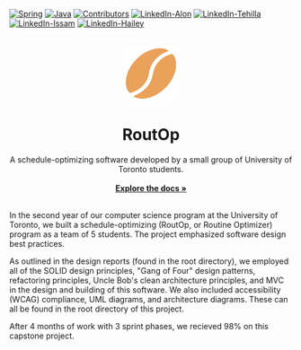 <a name="readme-top"></a>

[![Spring][spring-shield]][spring-url]
[![Java][java-shield]][java-url]
[![Contributors][contributors-shield]][contributors-url]
[![LinkedIn-Alon][linkedin-alon-shield]][linkedin-alon-url]
[![LinkedIn-Tehilla][linkedin-tehilla-shield]][linkedin-tehilla-url]
[![LinkedIn-Issam][linkedin-issam-shield]][linkedin-issam-url]
[![LinkedIn-Hailey][linkedin-hailey-shield]][linkedin-hailey-url]



<br />
<div align="center">
  <a href="https://github.com/laviealon/RoutOp">
    <img src="src/main/front-end/logo.png" alt="Logo" width="100" height="100">
  </a>

  <h1 align="center">RoutOp</h1>

  <p align="center">
    A schedule-optimizing software developed by a small group of University of Toronto students.
    <br />
    <br />
    <a href="https://github.com/laviealon/RoutOp"><strong>Explore the docs »</strong></a>
    <br />
    <br />
  </p>
</div>

In the second year of our computer science program at the University of Toronto, we built a schedule-optimizing (RoutOp, or Routine Optimizer) program as a team of 5 students. The project emphasized software design best practices.

As outlined in the design reports (found in the root directory), we employed all of the SOLID design principles, "Gang of Four" design patterns, refactoring principles, Uncle Bob's clean architecture principles, and MVC in the design and building of this software. We also included accessibility (WCAG) compliance, UML diagrams, and architecture diagrams. These can all be found in the root directory of this project.

After 4 months of work with 3 sprint phases, we recieved 98% on this capstone project.


[contributors-shield]: https://img.shields.io/badge/contributors-5-blue
[contributors-url]: https://github.com/laviealon/RoutOp/graphs/contributors
[linkedin-alon-shield]: https://img.shields.io/badge/-Alon_Lavie-black.svg?logo=linkedin&colorB=555
[linkedin-alon-url]: https://linkedin.com/in/alon-lavie
[linkedin-tehilla-shield]: https://img.shields.io/badge/-Tehilla_Helfenbaum-black.svg?logo=linkedin&colorB=555
[linkedin-tehilla-url]: https://www.linkedin.com/in/tehilla-helfenbaum-aa904022a/
[linkedin-issam-shield]: https://img.shields.io/badge/-Issam_Arabi-black.svg?logo=linkedin&colorB=555
[linkedin-issam-url]: https://www.linkedin.com/in/issamarabi/
[linkedin-hailey-shield]: https://img.shields.io/badge/-Hailey_Xia-black.svg?logo=linkedin&colorB=555
[linkedin-hailey-url]: https://www.linkedin.com/in/hailey-xia-a0375a1a1/
[spring-shield]: https://img.shields.io/badge/SpringBoot-2.5.2-gree?logo=spring
[spring-url]: https://docs.spring.io/spring-boot/docs/current/reference/htmlsingle/
[java-shield]: https://img.shields.io/badge/Java-1.8-red
[java-url]: https://www.java.com
